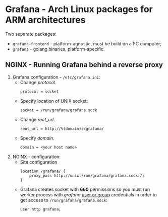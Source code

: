 # Grafana - Arch Linux packages for ARM architectures

Two separate packages:

- `grafana-frontend` - platform-agnostic, must be build on a PC computer;
- `grafana` - golang binaries, platform-specific.

## NGINX - Running Grafana behind a reverse proxy

1. Grafana configuration - `/etc/grafana.ini`:
   - Change *protocol*.
     ~~~
     protocol = socket
     ~~~
   - Specify location of UNIX socket:
     ~~~
     socket = /run/grafana/grafana.sock
     ~~~
   - Change *root_url*.
     ~~~
     root_url = http://%(domain)s/grafana/
     ~~~
   - Specify *domain*.
     ~~~
     domain = <your host name>
     ~~~
 1. NGINX - configuration:
    -  Site configuration
       ~~~
       location /grafana/ {
           proxy_pass http://unix:/run/grafana/grafana.sock:/;
       }
       ~~~
    -  Grafana creates socket with **660** permissions so you must run worker process
       with *grafana*
       [user or group](http://nginx.org/en/docs/ngx_core_module.html#user) credentials
       in order to get access to `/run/grafana/grafana.sock`:
       ~~~
       user http grafana;
       ~~~
